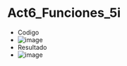 # Act6_Funciones_5i
- Codigo
- ![image](https://github.com/user-attachments/assets/65a512b0-e33a-449f-abf8-226ea2209003)
- Resultado
- ![image](https://github.com/user-attachments/assets/065b4e8b-00c1-4a4f-af1f-3fff17f22f43)


